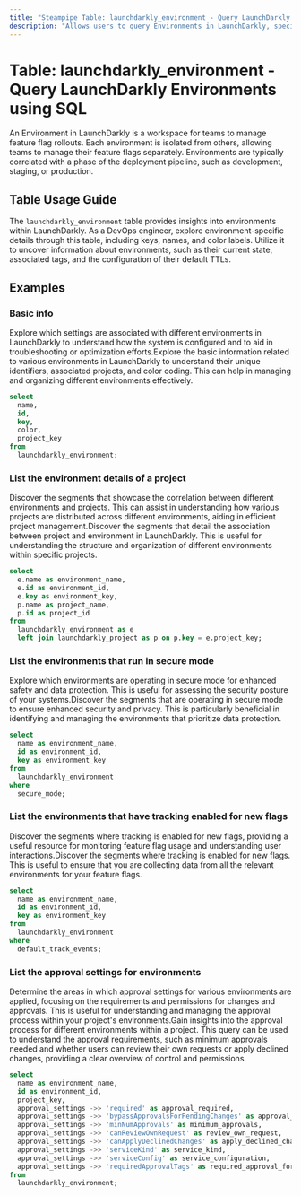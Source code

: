 ```yaml
---
title: "Steampipe Table: launchdarkly_environment - Query LaunchDarkly Environments using SQL"
description: "Allows users to query Environments in LaunchDarkly, specifically providing insights into environment-specific details such as keys, names, and color labels."
---
```


# Table: launchdarkly_environment - Query LaunchDarkly Environments using SQL

An Environment in LaunchDarkly is a workspace for teams to manage feature flag rollouts. Each environment is isolated from others, allowing teams to manage their feature flags separately. Environments are typically correlated with a phase of the deployment pipeline, such as development, staging, or production.

## Table Usage Guide

The `launchdarkly_environment` table provides insights into environments within LaunchDarkly. As a DevOps engineer, explore environment-specific details through this table, including keys, names, and color labels. Utilize it to uncover information about environments, such as their current state, associated tags, and the configuration of their default TTLs.

## Examples

### Basic info
Explore which settings are associated with different environments in LaunchDarkly to understand how the system is configured and to aid in troubleshooting or optimization efforts.Explore the basic information related to various environments in LaunchDarkly to understand their unique identifiers, associated projects, and color coding. This can help in managing and organizing different environments effectively.


```sql
select
  name,
  id,
  key,
  color,
  project_key
from
  launchdarkly_environment;
```

### List the environment details of a project
Discover the segments that showcase the correlation between different environments and projects. This can assist in understanding how various projects are distributed across different environments, aiding in efficient project management.Discover the segments that detail the association between project and environment in LaunchDarkly. This is useful for understanding the structure and organization of different environments within specific projects.


```sql
select
  e.name as environment_name,
  e.id as environment_id,
  e.key as environment_key,
  p.name as project_name,
  p.id as project_id
from
  launchdarkly_environment as e
  left join launchdarkly_project as p on p.key = e.project_key;
```

### List the environments that run in secure mode
Explore which environments are operating in secure mode for enhanced safety and data protection. This is useful for assessing the security posture of your systems.Discover the segments that are operating in secure mode to ensure enhanced security and privacy. This is particularly beneficial in identifying and managing the environments that prioritize data protection.


```sql
select
  name as environment_name,
  id as environment_id,
  key as environment_key
from
  launchdarkly_environment
where
  secure_mode;
```

### List the environments that have tracking enabled for new flags
Discover the segments where tracking is enabled for new flags, providing a useful resource for monitoring feature flag usage and understanding user interactions.Discover the segments where tracking is enabled for new flags. This is useful to ensure that you are collecting data from all the relevant environments for your feature flags.


```sql
select
  name as environment_name,
  id as environment_id,
  key as environment_key
from
  launchdarkly_environment
where
  default_track_events;
```

### List the approval settings for environments
Determine the areas in which approval settings for various environments are applied, focusing on the requirements and permissions for changes and approvals. This is useful for understanding and managing the approval process within your project's environments.Gain insights into the approval process for different environments within a project. This query can be used to understand the approval requirements, such as minimum approvals needed and whether users can review their own requests or apply declined changes, providing a clear overview of control and permissions.


```sql
select
  name as environment_name,
  id as environment_id,
  project_key,
  approval_settings ->> 'required' as approval_required,
  approval_settings ->> 'bypassApprovalsForPendingChanges' as approval_for_pending_changes,
  approval_settings ->> 'minNumApprovals' as minimum_approvals,
  approval_settings ->> 'canReviewOwnRequest' as review_own_request,
  approval_settings ->> 'canApplyDeclinedChanges' as apply_declined_changes,
  approval_settings ->> 'serviceKind' as service_kind,
  approval_settings ->> 'serviceConfig' as service_configuration,
  approval_settings ->> 'requiredApprovalTags' as required_approval_for_flags_with_tags
from
  launchdarkly_environment;
```